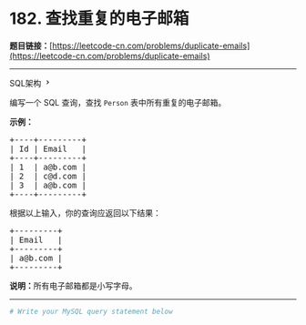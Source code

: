 # 182. 查找重复的电子邮箱

**题目链接：**[https://leetcode-cn.com/problems/duplicate-emails](https://leetcode-cn.com/problems/duplicate-emails)

---

<div class="content__1Y2H">
 <div class="sql-schema-wrapper__1jqS">
  <a class="sql-schema-link__1VAC">SQL架构
   <svg viewbox="0 0 24 24" width="1em" height="1em" class="css-1lc17o4-icon">
    <path fill-rule="evenodd" d="M10 6L8.59 7.41 13.17 12l-4.58 4.59L10 18l6-6z"></path>
   </svg></a>
 </div>
 <div class="notranslate">
  <p>编写一个 SQL 查询，查找&nbsp;<code>Person</code> 表中所有重复的电子邮箱。</p> 
  <p><strong>示例：</strong></p> 
  <pre class="language-text">+----+---------+
| Id | Email   |
+----+---------+
| 1  | a@b.com |
| 2  | c@d.com |
| 3  | a@b.com |
+----+---------+
</pre> 
  <p>根据以上输入，你的查询应返回以下结果：</p> 
  <pre class="language-text">+---------+
| Email   |
+---------+
| a@b.com |
+---------+
</pre> 
  <p><strong>说明：</strong>所有电子邮箱都是小写字母。</p> 
 </div>
</div>

---

```sh
# Write your MySQL query statement below
```